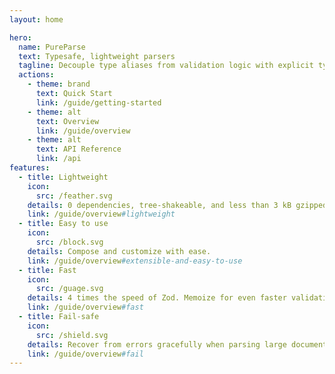 ```yaml
---
layout: home

hero:
  name: PureParse
  text: Typesafe, lightweight parsers
  tagline: Decouple type aliases from validation logic with explicit type declarations
  actions:
    - theme: brand
      text: Quick Start
      link: /guide/getting-started
    - theme: alt
      text: Overview
      link: /guide/overview
    - theme: alt
      text: API Reference
      link: /api
features:
  - title: Lightweight
    icon:
      src: /feather.svg
    details: 0 dependencies, tree-shakeable, and less than 3 kB gzipped.
    link: /guide/overview#lightweight
  - title: Easy to use
    icon:
      src: /block.svg
    details: Compose and customize with ease.
    link: /guide/overview#extensible-and-easy-to-use
  - title: Fast
    icon:
      src: /guage.svg
    details: 4 times the speed of Zod. Memoize for even faster validation.
    link: /guide/overview#fast
  - title: Fail-safe
    icon:
      src: /shield.svg
    details: Recover from errors gracefully when parsing large documents. Tested, failsafe, and secure.
    link: /guide/overview#fail
---
```


<script setup>
import WithinHero from "/components/WithinHero.vue";
import FlickingCode from "/components/FlickingCode.vue";

</script>

<WithinHero>
    <FlickingCode/>
</WithinHero>
